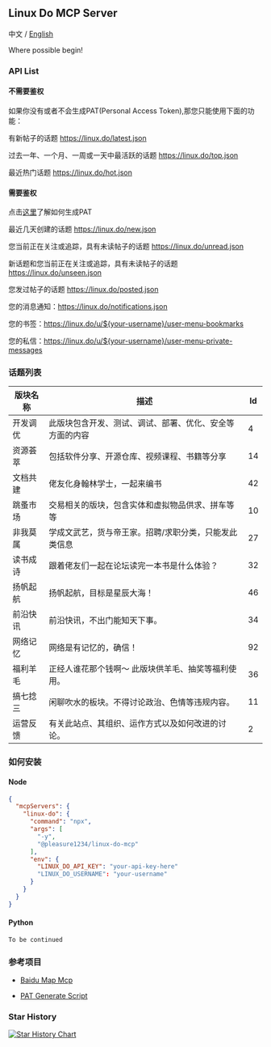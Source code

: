 ## Linux Do MCP Server

中文 / [English](README.md)

Where possible begin!

### API List

#### 不需要鉴权

如果你没有或者不会生成PAT(Personal Access Token),那您只能使用下面的功能：

有新帖子的话题 https://linux.do/latest.json

过去一年、一个月、一周或一天中最活跃的话题 https://linux.do/top.json

最近热门话题 https://linux.do/hot.json

#### 需要鉴权

点击[这里](https://linux.do/t/topic/31549)了解如何生成PAT

最近几天创建的话题 https://linux.do/new.json

您当前正在关注或追踪，具有未读帖子的话题 https://linux.do/unread.json

新话题和您当前正在关注或追踪，具有未读帖子的话题 https://linux.do/unseen.json

您发过帖子的话题 https://linux.do/posted.json

您的消息通知：https://linux.do/notifications.json

您的书签：https://linux.do/u/${your-username}/user-menu-bookmarks

您的私信：https://linux.do/u/${your-username}/user-menu-private-messages

### 话题列表

| 版块名称     | 描述                                                                 | Id |
|--------------|----------------------------------------------------------------------|------|
| 开发调优     | 此版块包含开发、测试、调试、部署、优化、安全等方面的内容             | 4    |
| 资源荟萃     | 包括软件分享、开源仓库、视频课程、书籍等分享                         | 14   |
| 文档共建     | 佬友化身翰林学士，一起来编书                                         | 42   |
| 跳蚤市场     | 交易相关的版块，包含实体和虚拟物品供求、拼车等等                     | 10   |
| 非我莫属     | 学成文武艺，货与帝王家。招聘/求职分类，只能发此类信息                | 27   |
| 读书成诗     | 跟着佬友们一起在论坛读完一本书是什么体验？                           | 32   |
| 扬帆起航     | 扬帆起航，目标是星辰大海！                                           | 46   |
| 前沿快讯     | 前沿快讯，不出门能知天下事。                                         | 34   |
| 网络记忆     | 网络是有记忆的，确信！                                               | 92   |
| 福利羊毛     | 正经人谁花那个钱啊～ 此版块供羊毛、抽奖等福利使用。                  | 36   |
| 搞七捻三     | 闲聊吹水的板块。不得讨论政治、色情等违规内容。                       | 11   |
| 运营反馈     | 有关此站点、其组织、运作方式以及如何改进的讨论。                     | 2    |

### 如何安装

#### Node

```json
{
  "mcpServers": {
    "linux-do": {
      "command": "npx",
      "args": [
        "-y",
        "@pleasure1234/linux-do-mcp"
      ],
      "env": {
        "LINUX_DO_API_KEY": "your-api-key-here"
        "LINUX_DO_USERNAME": "your-username"
      }
    }
  }
}
```

#### Python

```python
To be continued
```

### 参考项目

- [Baidu Map Mcp](https://github.com/baidu-maps/mcp)

- [PAT Generate Script](https://linux.do/t/topic/31549)

### Star History

[![Star History Chart](https://api.star-history.com/svg?repos=Pleasurecruise/linux-do-mcp&type=Date)](https://www.star-history.com/#Pleasurecruise/linux-do-mcp&Date)